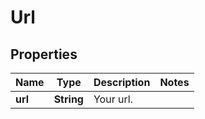 
# Url

## Properties
Name | Type | Description | Notes
------------ | ------------- | ------------- | -------------
**url** | **String** | Your url. | 



